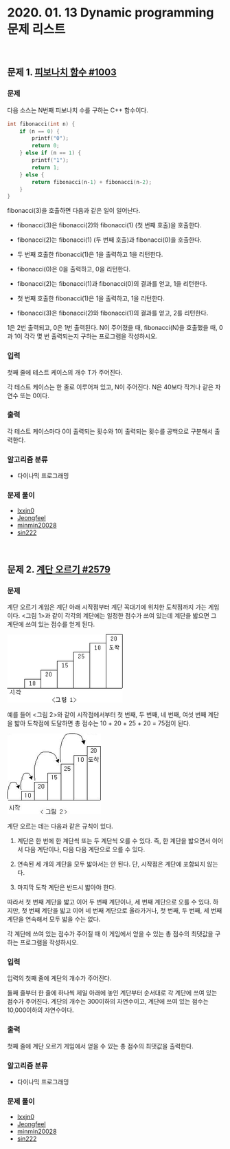 # 2020. 01. 13 Dynamic programming 문제 리스트

<br>

## 문제 1. [피보나치 함수 #1003](https://www.acmicpc.net/problem/1003)

### 문제

다음 소스는 N번째 피보나치 수를 구하는 C++ 함수이다.

```cpp
int fibonacci(int n) {
    if (n == 0) {
        printf("0");
        return 0;
    } else if (n == 1) {
        printf("1");
        return 1;
    } else {
        return fibonacci(n‐1) + fibonacci(n‐2);
    }
}
```

fibonacci(3)을 호출하면 다음과 같은 일이 일어난다.

- fibonacci(3)은 fibonacci(2)와 fibonacci(1) (첫 번째 호출)을 호출한다.

- fibonacci(2)는 fibonacci(1) (두 번째 호출)과 fibonacci(0)을 호출한다.

- 두 번째 호출한 fibonacci(1)은 1을 출력하고 1을 리턴한다.

- fibonacci(0)은 0을 출력하고, 0을 리턴한다.

- fibonacci(2)는 fibonacci(1)과 fibonacci(0)의 결과를 얻고, 1을 리턴한다.

- 첫 번째 호출한 fibonacci(1)은 1을 출력하고, 1을 리턴한다.

- fibonacci(3)은 fibonacci(2)와 fibonacci(1)의 결과를 얻고, 2를 리턴한다.

1은 2번 출력되고, 0은 1번 출력된다. N이 주어졌을 때, fibonacci(N)을 호출했을 때, 0과 1이 각각 몇 번 출력되는지 구하는 프로그램을 작성하시오.

### 입력

첫째 줄에 테스트 케이스의 개수 T가 주어진다.

각 테스트 케이스는 한 줄로 이루어져 있고, N이 주어진다. N은 40보다 작거나 같은 자연수 또는 0이다.

### 출력

각 테스트 케이스마다 0이 출력되는 횟수와 1이 출력되는 횟수를 공백으로 구분해서 출력한다.

### 알고리즘 분류

- 다이나믹 프로그래밍

### 문제 풀이

- [lxxjn0](#)
- [Jeongfeel](#)
- [minmin20028](#)
- [sin222](#)

<br>

## 문제 2. [계단 오르기 #2579](https://www.acmicpc.net/problem/2579)

### 문제

계단 오르기 게임은 계단 아래 시작점부터 계단 꼭대기에 위치한 도착점까지 가는 게임이다. <그림 1>과 같이 각각의 계단에는 일정한 점수가 쓰여 있는데 계단을 밟으면 그 계단에 쓰여 있는 점수를 얻게 된다.

![2020. 01. 13 Dynamic programming 01](./2020-01-13-dp-image01.png)

예를 들어 <그림 2>와 같이 시작점에서부터 첫 번째, 두 번째, 네 번째, 여섯 번째 계단을 밟아 도착점에 도달하면 총 점수는 10 + 20 + 25 + 20 = 75점이 된다.

![2020. 01. 13 Dynamic programming 02](./2020-01-13-dp-image02.png)

계단 오르는 데는 다음과 같은 규칙이 있다.

1. 계단은 한 번에 한 계단씩 또는 두 계단씩 오를 수 있다. 즉, 한 계단을 밟으면서 이어서 다음 계단이나, 다음 다음 계단으로 오를 수 있다.

2. 연속된 세 개의 계단을 모두 밟아서는 안 된다. 단, 시작점은 계단에 포함되지 않는다.

3. 마지막 도착 계단은 반드시 밟아야 한다.

따라서 첫 번째 계단을 밟고 이어 두 번째 계단이나, 세 번째 계단으로 오를 수 있다. 하지만, 첫 번째 계단을 밟고 이어 네 번째 계단으로 올라가거나, 첫 번째, 두 번째, 세 번째 계단을 연속해서 모두 밟을 수는 없다.

각 계단에 쓰여 있는 점수가 주어질 때 이 게임에서 얻을 수 있는 총 점수의 최댓값을 구하는 프로그램을 작성하시오.

### 입력

입력의 첫째 줄에 계단의 개수가 주어진다.

둘째 줄부터 한 줄에 하나씩 제일 아래에 놓인 계단부터 순서대로 각 계단에 쓰여 있는 점수가 주어진다. 계단의 개수는 300이하의 자연수이고, 계단에 쓰여 있는 점수는 10,000이하의 자연수이다.

### 출력

첫째 줄에 계단 오르기 게임에서 얻을 수 있는 총 점수의 최댓값을 출력한다.

### 알고리즘 분류

- 다이나믹 프로그래밍

### 문제 풀이

- [lxxjn0](#)
- [Jeongfeel](#)
- [minmin20028](#)
- [sin222](#)
